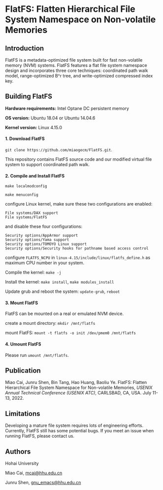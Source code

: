 # FlatFS: Flatten Hierarchical File System Namespace on Non-volatile Memories

## Introduction

FlatFS is a metadata-optimized file system built for fast non-volatile memory (NVM) systems. FlatFS features a flat file system namespace design and incorporates three core techniques: coordinated path walk model, range-optimized B^r tree, and write-optimized compressed index key. 

## Building FlatFS

**Hardware requirements:** Intel Optane DC persistent memory

**OS version:** Ubuntu 18.04 or Ubuntu 14.04.6

**Kernel version:** Linux 4.15.0

#### 1. Download FlatFS

`git clone https://github.com/miaogecm/FlatFS.git`. 

This repository contains FlatFS source code and our modified virtual file system to support coordinated path walk.

#### 2. Compile and Install FlatFS

`make localmodconfig`

`make menuconfig` 

configure Linux kernel, make sure these two configurations are enabled:

```
File systems/DAX support
File systems/FlatFS
```

and disable these four configurations:

```
Security options/AppArmor support
Security options/Yama support
Security options/TOMOYO Linux support
Security options/Security hooks for pathname based access control
```

configure `FLATFS_NCPU` in `linux-4.15/include/linux/flatfs_define.h` as maximum CPU number in your system.

Compile the kernel: `make -j`

Install the kernel: `make install`, `make modules_install`

Update grub and reboot the system: `update-grub`, `reboot`

#### 3. Mount FlatFS

FlatFS can be mounted on a real or emulated NVM device.

create a mount directory: `mkdir /mnt/flatfs`

mount FlatFS: `mount -t flatfs -o init /dev/pmem0 /mnt/flatfs`

#### 4. Umount FlatFS

Please run `umount /mnt/flatfs`.

## Publication

Miao Cai, Junru Shen, Bin Tang, Hao Huang, Baoliu Ye. FlatFS: Flatten Hierarchical File System Namespace for Non-volatile Memories, *USENIX Annual Technical Conference (USENIX ATC)*, CARLSBAD, CA, USA. July 11-13, 2022.

## Limitations

Developing a mature file system requires lots of engineering efforts. Currently, FlatFS still has some potential bugs. If you meet an issue when running FlatFS, please contact us.

## Authors

Hohai University

Miao Cai, mcai@hhu.edu.cn

Junru Shen, gnu_emacs@hhu.edu.cn
